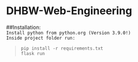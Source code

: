 # DHBW-Web-Engineering

##Installation: <br>
```Install python from python.org (Version 3.9.0!)```<br>
```Inside project folder run: ``` <br>
>```pip install -r requirements.txt```<br>
>```flask run```
